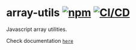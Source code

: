 # array-utils [![npm](https://img.shields.io/npm/v/@riadh-adrani/array-utils?array=blue)](https://www.npmjs.com/package/@riadh-adrani/array-utils) [![CI/CD](https://github.com/RiadhAdrani/array-utils/actions/workflows/checks.yml/badge.svg)](https://github.com/RiadhAdrani/array-utils/actions/workflows/checks.yml)

Javascript array utilities.

Check documentation [`here`](https://riadhadrani.github.io/utils/arrays.html)

